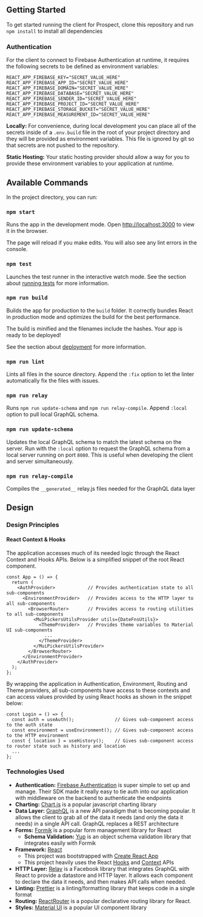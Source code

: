 ## Getting Started

To get started running the client for Prospect, clone this repository and run `npm install` to install all dependencies

### Authentication

For the client to connect to Firebase Authentication at runtime, it requires the following secrets to be defined as environment variables:

```
REACT_APP_FIREBASE_KEY="SECRET_VALUE_HERE"
REACT_APP_FIREBASE_APP_ID="SECRET_VALUE_HERE"
REACT_APP_FIREBASE_DOMAIN="SECRET_VALUE_HERE"
REACT_APP_FIREBASE_DATABASE="SECRET_VALUE_HERE"
REACT_APP_FIREBASE_SENDER_ID="SECRET_VALUE_HERE"
REACT_APP_FIREBASE_PROJECT_ID="SECRET_VALUE_HERE"
REACT_APP_FIREBASE_STORAGE_BUCKET="SECRET_VALUE_HERE"
REACT_APP_FIREBASE_MEASUREMENT_ID="SECRET_VALUE_HERE"
```

**Locally:** For convenience, during local development you can place all of the secrets inside of a `.env.build` file in the root of your project directory and they will be provided as environment variables. This file is ignored by git so that secrets are not pushed to the repository.

**Static Hosting:** Your static hosting provider should allow a way for you to provide these environment variables to your application at runtime.

## Available Commands

In the project directory, you can run:

### `npm start`

Runs the app in the development mode. Open [http://localhost:3000](http://localhost:3000) to view it in the browser.

The page will reload if you make edits. You will also see any lint errors in the console.

### `npm test`

Launches the test runner in the interactive watch mode. See the section about [running tests](https://facebook.github.io/create-react-app/docs/running-tests) for more information.

### `npm run build`

Builds the app for production to the `build` folder. It correctly bundles React in production mode and optimizes the build for the best performance.

The build is minified and the filenames include the hashes. Your app is ready to be deployed!

See the section about [deployment](https://facebook.github.io/create-react-app/docs/deployment) for more information.

### `npm run lint`

Lints all files in the source directory. Append the `:fix` option to let the linter automatically fix the files with issues.

### `npm run relay`

Runs `npm run update-schema` and `npm run relay-compile`. Append `:local` option to pull local GraphQL schema.

### `npm run update-schema`

Updates the local GraphQL schema to match the latest schema on the server. Run with the `:local` option to request the GraphQL schema from a local server running on port `8080`. This is useful when developing the client and server simultaneously.

### `npm run relay-compile`

Compiles the `__generated__` relay.js files needed for the GraphQL data layer

## Design

### Design Principles

#### React Context & Hooks

The application accesses much of its needed logic through the React Context and Hooks APIs. Below is a simplified snippet of the root React component.

```
const App = () => {
  return (
    <AuthProvider>            // Provides authentication state to all sub-components
      <EnvironmentProvider>   // Provides access to the HTTP layer to all sub-components
        <BrowserRouter>       // Provides access to routing utilities to all sub-components
          <MuiPickersUtilsProvider utils={DateFnsUtils}>
            <ThemeProvider>   // Provides theme variables to Material UI sub-components
              ...
            </ThemeProvider>
          </MuiPickersUtilsProvider>
        </BrowserRouter>
      </EnvironmentProvider>
    </AuthProvider>
  );
};
```

By wrapping the application in Authentication, Environment, Routing and Theme providers, all sub-components have access to these contexts and can access values provided by using React hooks as shown in the snippet below:

```
const Login = () => {
  const auth = useAuth();               // Gives sub-component access to the auth state
  const environment = useEnvironment(); // Gives sub-component access to the HTTP environment
  const { location } = useHistory();    // Gives sub-component access to router state such as history and location
  ...
};
```

### Technologies Used

- **Authentication:** [Firebase Authentication](https://firebase.google.com/docs/auth/) is super simple to set up and manage. Their SDK made it really easy to tie auth into our application with middleware on the backend to authenticate the endpoints
- **Charting:** [Chart.js](https://www.chartjs.org/) is a popular javascript charting library
- **Data Layer:** [GraphQL](https://GraphQL.org/) is a new API paradigm that is becoming popular. It allows the client to grab all of the data it needs (and only the data it needs) in a single API call. GraphQL replaces a REST architecture
- **Forms:** [Formik](https://jaredpalmer.com/formik/) is a popular form management library for React
  - **Schema Validation:** [Yup](https://github.com/jquense/yup) is an object schema validation library that integrates easily with Formik
- **Framework:** [React](https://reactjs.org/)
  - This project was bootstrapped with [Create React App](https://facebook.github.io/create-react-app/docs/getting-started)
  - This project heavily uses the React [Hooks](https://reactjs.org/docs/hooks-intro.html) and [Context](https://reactjs.org/docs/context.html) APIs
- **HTTP Layer:** [Relay](https://relay.dev/) is a Facebook library that integrates GraphQL with React to provide a datastore and HTTP layer. It allows each component to declare the data it needs, and then makes API calls when needed.
- **Linting:** [Prettier](https://prettier.io/) is a linting/formatting library that keeps code in a single format
- **Routing:** [ReactRouter](https://reacttraining.com/react-router/web/guides/quick-start) is a popular declarative routing library for React.
- **Styles:** [Material UI](https://material-ui.com/) is a popular UI component library
